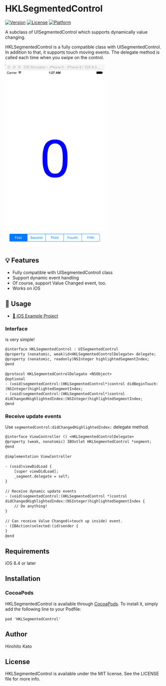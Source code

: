 # HKLSegmentedControl
[![Version](https://img.shields.io/cocoapods/v/HKLSegmentedControl.svg?style=flat)](http://cocoadocs.org/docsets/HKLSegmentedControl)
[![License](https://img.shields.io/cocoapods/l/HKLSegmentedControl.svg?style=flat)](http://cocoadocs.org/docsets/HKLSegmentedControl)
[![Platform](https://img.shields.io/cocoapods/p/HKLSegmentedControl.svg?style=flat)](http://cocoadocs.org/docsets/HKLSegmentedControl)

A subclass of UISegmentedControl which supports dynamically value changing.

HKLSegmentedControl is a fully compatible class with UISegmentedControl.
In addition to that, it supports touch moving events.
The delegate method is called each time when you swipe on the control.

<img src="https://raw.githubusercontent.com/hirohitokato/HKLSegmentedControl/master/images/screenshots_1.gif" width="320px" />

## :bulb: Features

- Fully compatible with UISegmentedControll class
- Support dynamic event handling
- Of course, support Value Changed event, too.
- Works on iOS

## :book: Usage
- [:link: iOS Example Project](https://github.com/hirohitokato/HKLSegmentedControl/tree/master/Examples)

### Interface

is very simple!

```objc
@interface HKLSegmentedControl : UISegmentedControl
@property (nonatomic, weak)id<HKLSegmentedControlDelegate> delegate;
@property (nonatomic, readonly)NSInteger highlightedSegmentIndex;
@end

@protocol HKLSegmentedControlDelegate <NSObject>
@optional
- (void)segmentedControl:(HKLSegmentedControl*)control didBeginTouch:(NSInteger)highlightedSegmentIndex;
- (void)segmentedControl:(HKLSegmentedControl*)control didChangedHighlightedIndex:(NSInteger)highlightedSegmentIndex;
@end
```

### Receive update events

Use `segmentedControl:didChangedHighlightedIndex:` delegate method.

```objc
@interface ViewController () <HKLSegmentedControlDelegate>
@property (weak, nonatomic) IBOutlet HKLSegmentedControl *segment;
@end

@implementation ViewController

- (void)viewDidLoad {
    [super viewDidLoad];
    _segment.delegate = self;
}

// Receive dynamic update events
- (void)segmentedControl:(HKLSegmentedControl *)control didChangedHighlightedIndex:(NSInteger)highlightedSegmentIndex {
    // Do anything!
}

// Can receive Value Changed(=touch up inside) event.
- (IBAction)selected:(id)sender {
}
@end
```

## Requirements

iOS 8.4 or later

## Installation

### CocoaPods

HKLSegmentedControl is available through [CocoaPods](http://cocoapods.org). To install
it, simply add the following line to your Podfile:

`pod 'HKLSegmentedControl'`

## Author

Hirohito Kato

## License

HKLSegmentedControl is available under the MIT license. See the LICENSE file for more info.
